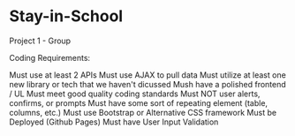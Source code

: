 # Stay-in-School
Project 1 - Group

Coding Requirements:

Must use at least 2 APIs
Must use AJAX to pull data
Must utilize at least one new library or tech that we haven't dicussed
Mush have a polished frontend / UL 
Must meet good quality coding standards
Must NOT user alerts, confirms, or prompts
Must have some sort of repeating element (table, columns, etc.)
Must use Bootstrap or Alternative CSS framework
Must be Deployed (Github Pages)
Must have User Input Validation

